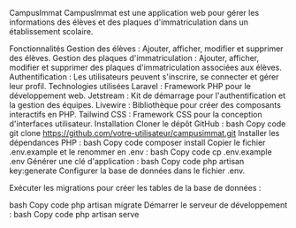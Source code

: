 CampusImmat
CampusImmat est une application web pour gérer les informations des élèves et des plaques d'immatriculation dans un établissement scolaire.

Fonctionnalités
Gestion des élèves : Ajouter, afficher, modifier et supprimer des élèves.
Gestion des plaques d'immatriculation : Ajouter, afficher, modifier et supprimer des plaques d'immatriculation associées aux élèves.
Authentification : Les utilisateurs peuvent s'inscrire, se connecter et gérer leur profil.
Technologies utilisées
Laravel : Framework PHP pour le développement web.
Jetstream : Kit de démarrage pour l'authentification et la gestion des équipes.
Livewire : Bibliothèque pour créer des composants interactifs en PHP.
Tailwind CSS : Framework CSS pour la conception d'interfaces utilisateur.
Installation
Cloner le dépôt GitHub :
bash
Copy code
git clone https://github.com/votre-utilisateur/campusimmat.git
Installer les dépendances PHP :
bash
Copy code
composer install
Copier le fichier .env.example et le renommer en .env :
bash
Copy code
cp .env.example .env
Générer une clé d'application :
bash
Copy code
php artisan key:generate
Configurer la base de données dans le fichier .env.

Exécuter les migrations pour créer les tables de la base de données :

bash
Copy code
php artisan migrate
Démarrer le serveur de développement :
bash
Copy code
php artisan serve
